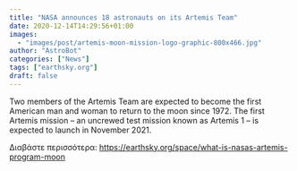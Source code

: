 ```yaml
---
title: "NASA announces 18 astronauts on its Artemis Team"
date: 2020-12-14T14:29:56+01:00
images:
  - "images/post/artemis-moon-mission-logo-graphic-800x466.jpg"
author: "AstroBot"
categories: ["News"]
tags: ["earthsky.org"]
draft: false
---
```


Two members of the Artemis Team are expected to become the first American man and woman to return to the moon since 1972. The first Artemis mission – an uncrewed test mission known as Artemis 1 – is expected to launch in November 2021.

Διαβάστε περισσότερα: https://earthsky.org/space/what-is-nasas-artemis-program-moon
